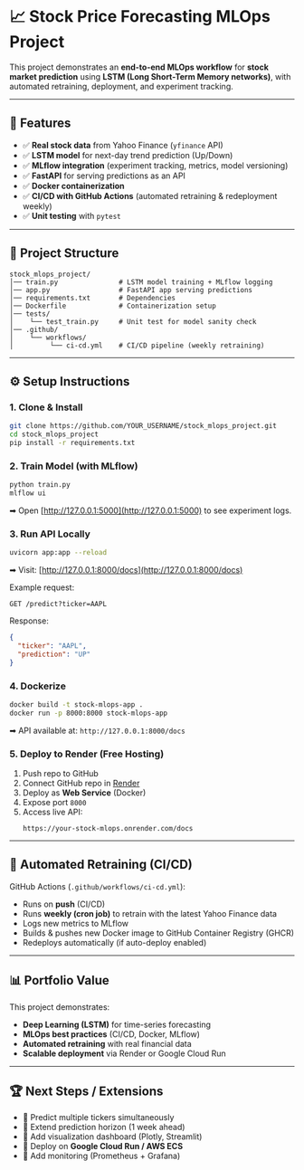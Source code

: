 # 📈 Stock Price Forecasting MLOps Project

This project demonstrates an **end-to-end MLOps workflow** for **stock market prediction** using **LSTM (Long Short-Term Memory networks)**, with automated retraining, deployment, and experiment tracking.

---

## 🚀 Features
- ✅ **Real stock data** from Yahoo Finance (`yfinance` API)
- ✅ **LSTM model** for next-day trend prediction (Up/Down)
- ✅ **MLflow integration** (experiment tracking, metrics, model versioning)
- ✅ **FastAPI** for serving predictions as an API
- ✅ **Docker containerization**
- ✅ **CI/CD with GitHub Actions** (automated retraining & redeployment weekly)
- ✅ **Unit testing** with `pytest`

---

## 📂 Project Structure
```
stock_mlops_project/
│── train.py               # LSTM model training + MLflow logging
│── app.py                 # FastAPI app serving predictions
│── requirements.txt       # Dependencies
│── Dockerfile             # Containerization setup
│── tests/
│    └── test_train.py     # Unit test for model sanity check
│── .github/
│    └── workflows/
│         └── ci-cd.yml    # CI/CD pipeline (weekly retraining)
```

---

## ⚙️ Setup Instructions

### 1. Clone & Install
```bash
git clone https://github.com/YOUR_USERNAME/stock_mlops_project.git
cd stock_mlops_project
pip install -r requirements.txt
```

### 2. Train Model (with MLflow)
```bash
python train.py
mlflow ui
```
➡ Open [http://127.0.0.1:5000](http://127.0.0.1:5000) to see experiment logs.

### 3. Run API Locally
```bash
uvicorn app:app --reload
```
➡ Visit: [http://127.0.0.1:8000/docs](http://127.0.0.1:8000/docs)

Example request:
```
GET /predict?ticker=AAPL
```
Response:
```json
{
  "ticker": "AAPL",
  "prediction": "UP"
}
```

### 4. Dockerize
```bash
docker build -t stock-mlops-app .
docker run -p 8000:8000 stock-mlops-app
```
➡ API available at: `http://127.0.0.1:8000/docs`

### 5. Deploy to Render (Free Hosting)
1. Push repo to GitHub
2. Connect GitHub repo in [Render](https://render.com)
3. Deploy as **Web Service** (Docker)
4. Expose port `8000`
5. Access live API:  
   ```
   https://your-stock-mlops.onrender.com/docs
   ```

---

## 🔄 Automated Retraining (CI/CD)
GitHub Actions (`.github/workflows/ci-cd.yml`):
- Runs on **push** (CI/CD)
- Runs **weekly (cron job)** to retrain with the latest Yahoo Finance data
- Logs new metrics to MLflow
- Builds & pushes new Docker image to GitHub Container Registry (GHCR)
- Redeploys automatically (if auto-deploy enabled)

---

## 📊 Portfolio Value
This project demonstrates:
- **Deep Learning (LSTM)** for time-series forecasting
- **MLOps best practices** (CI/CD, Docker, MLflow)
- **Automated retraining** with real financial data
- **Scalable deployment** via Render or Google Cloud Run


---

## 🏆 Next Steps / Extensions
- 🔹 Predict multiple tickers simultaneously
- 🔹 Extend prediction horizon (1 week ahead)
- 🔹 Add visualization dashboard (Plotly, Streamlit)
- 🔹 Deploy on **Google Cloud Run / AWS ECS**
- 🔹 Add monitoring (Prometheus + Grafana)
